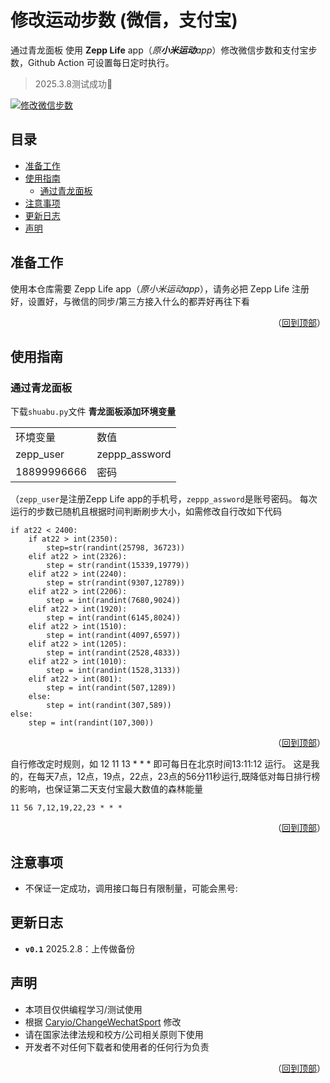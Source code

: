 # 修改运动步数 (微信，支付宝)
通过青龙面板 使用 **Zepp Life** app（*原**小米运动**app*）修改微信步数和支付宝步数，Github Action 可设置每日定时执行。
> 2025.3.8测试成功:ghost:

[![修改微信步数](https://github.com/Caryio/ZeppLifeChangeWechatSport/actions/workflows/RunFunction.yml/badge.svg?branch=main)](https://github.com/Caryio/ZeppLifeChangeWechatSport/actions/workflows/RunFunction.yml)
## 目录
* [准备工作](#准备工作)
* [使用指南](#使用指南)
  * [通过青龙面板](#通过青龙面板)
* [注意事项](#注意事项)
* [更新日志](#更新日志)
* [声明](#声明)

## 准备工作
使用本仓库需要 Zepp Life app（*原小米运动app*），请务必把 Zepp Life 注册好，设置好，与微信的同步/第三方接入什么的都弄好再往下看

<p align="right">（<a href="#修改微信运动步数">回到顶部</a>）</p>
  
## 使用指南
### 通过青龙面板
下载`shuabu.py`文件
**青龙面板添加环境变量**
   <table>
    <tr>
     <td colspan="1">环境变量</td>
     <td colspan="1">数值</td>
    </tr>
    <tr>
     <td>zepp_user</td>
     <td>zeppp_assword</td>
    </tr>
    <tr>
     <td>18899996666</td>
     <td>密码</td>
    </tr>
   </table>
   
   （`zepp_user`是注册Zepp Life app的手机号，`zeppp_assword`是账号密码。
   每次运行的步数已随机且根据时间判断刷步大小，如需修改自行改如下代码
```
if at22 < 2400:
    if at22 > int(2350):
        step=str(randint(25798, 36723))
    elif at22 > int(2326):
        step = str(randint(15339,19779))
    elif at22 > int(2240):
        step = str(randint(9307,12789))  
    elif at22 > int(2206):
        step = int(randint(7680,9024)) 
    elif at22 > int(1920):
        step = int(randint(6145,8024)) 
    elif at22 > int(1510):
        step = int(randint(4097,6597)) 
    elif at22 > int(1205):
        step = int(randint(2528,4833)) 
    elif at22 > int(1010):
        step = int(randint(1528,3133)) 
    elif at22 > int(801):
        step = int(randint(507,1289)) 
    else:
        step = int(randint(307,589))
else:
    step = int(randint(107,300))
```
   

<p align="right">（<a href="#修改微信运动步数">回到顶部</a>）</p>
  

自行修改定时规则，如 12 11 13 * * *
即可每日在北京时间13:11:12	运行。
这是我的，在每天7点，12点，19点，22点，23点的56分11秒运行,既降低对每日排行榜的影响，也保证第二天支付宝最大数值的森林能量
```
11 56 7,12,19,22,23 * * *
```
  
<p align="right">（<a href="#修改微信运动步数">回到顶部</a>）</p>
  
## 注意事项
* 不保证一定成功，调用接口每日有限制量，可能会黑号:
  
## 更新日志
  - **`v0.1`** 2025.2.8：上传做备份

## 声明
- 本项目仅供编程学习/测试使用
- 根据 [Caryio/ChangeWechatSport](https://github.com/Caryio/ChangeWechatSport/tree/main) 修改
- 请在国家法律法规和校方/公司相关原则下使用
- 开发者不对任何下载者和使用者的任何行为负责

<p align="right">（<a href="#修改微信运动步数">回到顶部</a>）</p>
